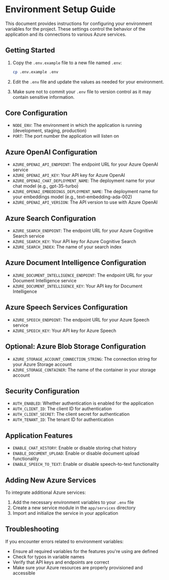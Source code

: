 # Environment Setup Guide

This document provides instructions for configuring your environment variables for the project. These settings control the behavior of the application and its connections to various Azure services.

## Getting Started

1. Copy the `.env.example` file to a new file named `.env`:

   ```bash
   cp .env.example .env
   ```

2. Edit the `.env` file and update the values as needed for your environment.

3. Make sure not to commit your `.env` file to version control as it may contain sensitive information.

## Core Configuration

- `NODE_ENV`: The environment in which the application is running (development, staging, production)
- `PORT`: The port number the application will listen on

## Azure OpenAI Configuration

- `AZURE_OPENAI_API_ENDPOINT`: The endpoint URL for your Azure OpenAI service
- `AZURE_OPENAI_API_KEY`: Your API key for Azure OpenAI
- `AZURE_OPENAI_CHAT_DEPLOYMENT_NAME`: The deployment name for your chat model (e.g., gpt-35-turbo)
- `AZURE_OPENAI_EMBEDDINGS_DEPLOYMENT_NAME`: The deployment name for your embeddings model (e.g., text-embedding-ada-002)
- `AZURE_OPENAI_API_VERSION`: The API version to use with Azure OpenAI

## Azure Search Configuration

- `AZURE_SEARCH_ENDPOINT`: The endpoint URL for your Azure Cognitive Search service
- `AZURE_SEARCH_KEY`: Your API key for Azure Cognitive Search
- `AZURE_SEARCH_INDEX`: The name of your search index

## Azure Document Intelligence Configuration

- `AZURE_DOCUMENT_INTELLIGENCE_ENDPOINT`: The endpoint URL for your Document Intelligence service
- `AZURE_DOCUMENT_INTELLIGENCE_KEY`: Your API key for Document Intelligence

## Azure Speech Services Configuration

- `AZURE_SPEECH_ENDPOINT`: The endpoint URL for your Azure Speech service
- `AZURE_SPEECH_KEY`: Your API key for Azure Speech

## Optional: Azure Blob Storage Configuration

- `AZURE_STORAGE_ACCOUNT_CONNECTION_STRING`: The connection string for your Azure Storage account
- `AZURE_STORAGE_CONTAINER`: The name of the container in your storage account

## Security Configuration

- `AUTH_ENABLED`: Whether authentication is enabled for the application
- `AUTH_CLIENT_ID`: The client ID for authentication
- `AUTH_CLIENT_SECRET`: The client secret for authentication
- `AUTH_TENANT_ID`: The tenant ID for authentication

## Application Features

- `ENABLE_CHAT_HISTORY`: Enable or disable storing chat history
- `ENABLE_DOCUMENT_UPLOAD`: Enable or disable document upload functionality
- `ENABLE_SPEECH_TO_TEXT`: Enable or disable speech-to-text functionality

## Adding New Azure Services

To integrate additional Azure services:

1. Add the necessary environment variables to your `.env` file
2. Create a new service module in the `app/services` directory
3. Import and initialize the service in your application

## Troubleshooting

If you encounter errors related to environment variables:

- Ensure all required variables for the features you're using are defined
- Check for typos in variable names
- Verify that API keys and endpoints are correct
- Make sure your Azure resources are properly provisioned and accessible

